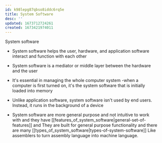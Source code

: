 ```yaml
---
id: k98lepg87qbso8iddc6rq5e
title: System Software
desc: ''
updated: 1673712724261
created: 1673421974011
---
```


System software


-   System software helps the user, hardware, and application software interact and function with each other

-   System software is a mediator or middle layer between the hardware and the user

-   It's essential in managing the whole computer system -when a computer is first turned on, it's the system software that is initially loaded into memory

-   Unlike application software, system software isn't used by end users. Instead, it runs in the background of a device

- System software are more general purpose and not intuitive to work with and they have [[features_of_system_software|general-set-of-features]] and They are built for general purpose functionality and there are many [[types_of_system_software|types-of-system-software]] Like assemblers to turn assembly language into machine language.
